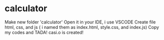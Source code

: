 # calculator
Make new folder 'calculator' 
Open it in your IDE, i use VSCODE
Create file html, css, and js ( i named them as index.html, style.css, and index.js) 
Copy my codes and TADA! casi.o is created! 
